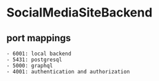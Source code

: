 # SocialMediaSiteBackend

## port mappings
    - 6001: local backend
    - 5431: postgresql
    - 5000: graphql
    - 4001: authentication and authorization